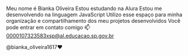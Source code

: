 Meu nome é Bianka Oliveira
Estou estudando na Alura
Estou me desenvolvendo na linguagem JavaScript
Utilizo esse espaço para minha organização e compartilhamento dos meu projetos desenvolvidos
Você pode entrar em contato comigo 📫
0000107323583xsp@al.educacao.sp.gov.br

@bianka_oliveira1617❤
